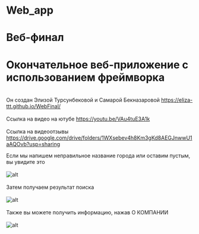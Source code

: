 # Web_app
# Веб-финал
# Окончательное веб-приложение с использованием фреймворка
<br>Он создан Элизой Турсунбековой и Самарой Бекназаровой https://eliza-ttt.github.io/WebFinal/
<br>
<br>
Ссылка на видео на ютубе https://youtu.be/VAu4tuE3A1k
<br>
<br>
Ссылка на видеоотзывы https://drive.google.com/drive/folders/1WXsebev4h8Km3gKd8AEGJnwwU1aAQOvb?usp=sharing

Если мы напишем неправильное название города или оставим пустым, вы увидите это
<br>
<br>
![alt](https://sun9-47.userapi.com/impg/OmhI7pYvADJkhchq9VKlb_5k3qRHo0Pfo4Q0aw/O8GWztSVzYM.jpg?size=1915x1030&quality=96&sign=62e30033eb258948d930e36b22ce1711&type=album)
<br>
<br>
Затем получаем результат поиска<br><br>
![alt](https://sun9-47.userapi.com/impg/5yfodx6_eflnzeKWXr9Sx3XddY3jvVKZxYqCcg/B8ep6zZL98E.jpg?size=1917x1029&quality=96&sign=06f9b912ee4e618637d12e306badcbaf&type=album)
<br>
<br>
Также вы можете получить информацию, нажав О КОМПАНИИ
<br>
<br>
![alt](https://sun9-62.userapi.com/impg/L1G1NO7knrHTMmryzgKOzJ1dyV2IJ0JlDNtcQw/i6qD019vE9I.jpg?size=1920x1032&quality=96&sign=b052695fa14a49560abc4c3b1ea8d95d&type=album)
